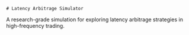     # Latency Arbitrage Simulator

A research-grade simulation for exploring latency arbitrage strategies in high-frequency trading.